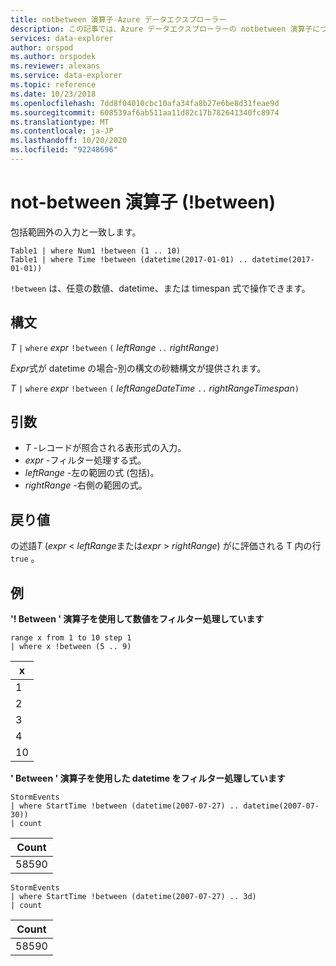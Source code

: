```yaml
---
title: notbetween 演算子-Azure データエクスプローラー
description: この記事では、Azure データエクスプローラーの notbetween 演算子について説明します。
services: data-explorer
author: orspod
ms.author: orspodek
ms.reviewer: alexans
ms.service: data-explorer
ms.topic: reference
ms.date: 10/23/2018
ms.openlocfilehash: 7dd8f04010cbc10afa34fa8b27e6be8d31feae9d
ms.sourcegitcommit: 608539af6ab511aa11d82c17b782641340fc8974
ms.translationtype: MT
ms.contentlocale: ja-JP
ms.lasthandoff: 10/20/2020
ms.locfileid: "92248696"
---
```

# <a name="not-between-operator-between"></a>not-between 演算子 (!between)

包括範囲外の入力と一致します。

```kusto
Table1 | where Num1 !between (1 .. 10)
Table1 | where Time !between (datetime(2017-01-01) .. datetime(2017-01-01))
```

`!between` は、任意の数値、datetime、または timespan 式で操作できます。
 
## <a name="syntax"></a>構文

*T* `|` `where` *expr* `!between` `(` *leftRange* ` .. ` *rightRange*`)`   
 
*Expr*式が datetime の場合-別の構文の砂糖構文が提供されます。

*T* `|` `where` *expr* `!between` `(` *leftRangeDateTime* ` .. ` *rightRangeTimespan*`)`   

## <a name="arguments"></a>引数

* *T* -レコードが照合される表形式の入力。
* *expr* -フィルター処理する式。
* *leftRange* -左の範囲の式 (包括)。
* *rightRange* -右側の範囲の式。

## <a name="returns"></a>戻り値

の述語*T* (*expr*  <  *leftRange*または*expr*  >  *rightRange*) がに評価される T 内の行 `true` 。

## <a name="examples"></a>例  

**'! Between ' 演算子を使用して数値をフィルター処理しています**  

<!-- csl: https://help.kusto.windows.net:443/Samples -->
```kusto
range x from 1 to 10 step 1
| where x !between (5 .. 9)
```

|x|
|---|
|1|
|2|
|3|
|4|
|10|

**' Between ' 演算子を使用した datetime をフィルター処理しています**  

<!-- csl: https://help.kusto.windows.net:443/Samples -->
```kusto
StormEvents
| where StartTime !between (datetime(2007-07-27) .. datetime(2007-07-30))
| count 
```

|Count|
|---|
|58590|

<!-- csl: https://help.kusto.windows.net:443/Samples -->
```kusto
StormEvents
| where StartTime !between (datetime(2007-07-27) .. 3d)
| count 
```

|Count|
|---|
|58590|
